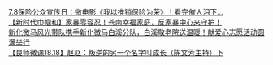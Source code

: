   
[7.8保险公众宣传日：微电影《我以推销保险为荣》！看完催人泪下...](http://www.dianyue.me/archives/603/8w02295kq0orcsrc/)  
[【新时代巾帼和】家暴零容忍！苍南幸福家庭，反家暴中心来守护！](http://www.dianyue.me/archives/799/b9qubhsj9ce1ksck/)  
[新化微马风光带队携手新化微马白溪分队，白溪敬老院送温暖！献爱心志愿活动圆满举行](http://www.dianyue.me/archives/269/1mr40jloggdjy6u7/)  
[【良师微课18.18】赵赵：叛逆的另一个名字叫成长（陈文芳主持）下](http://www.dianyue.me/archives/833/0b6lmdl02xl9bc1m/)